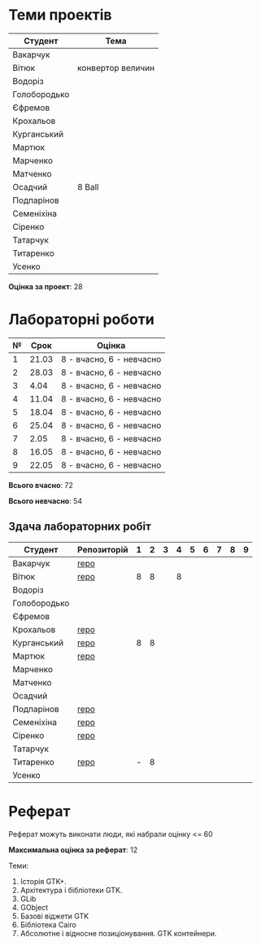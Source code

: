 # Теми проектів

|Студент|Тема|
|-|-|
|Вакарчук||
|Вітюк|конвертор величин|
|Водоріз||
|Голобородько||
|Єфремов||
|Крохальов||
|Курганський||
|Мартюк||
|Марченко||
|Матченко||
|Осадчий|8 Ball|
|Подпарінов||
|Семеніхіна||
|Сіренко||
|Татарчук||
|Титаренко||
|Усенко||

**Оцінка за проект**: 28

# Лабораторні роботи

|№|Срок|Оцінка|
|-|-|-|
|1|21.03|8 - вчасно, 6 - невчасно|
|2|28.03|8 - вчасно, 6 - невчасно|
|3|4.04|8 - вчасно, 6 - невчасно|
|4|11.04|8 - вчасно, 6 - невчасно|
|5|18.04|8 - вчасно, 6 - невчасно|
|6|25.04|8 - вчасно, 6 - невчасно|
|7|2.05|8 - вчасно, 6 - невчасно|
|8|16.05|8 - вчасно, 6 - невчасно|
|9|22.05|8 - вчасно, 6 - невчасно|

**Всього вчасно**: 72

**Всього невчасно**: 54

## Здача лабораторних робіт

|Студент|Репозиторій|1|2|3|4|5|6|7|8|9|
|-|-|-|-|-|-|-|-|-|-|-|
|Вакарчук|[repo](https://bitbucket.org/DVakarchuk/labs/branches/)||||||||||
|Вітюк|[repo](https://bitbucket.org/IvanVitiuk/myrep2/src/master/)|8|8||8||||||
|Водоріз|||||||||||
|Голобородько|||||||||||
|Єфремов|||||||||||
|Крохальов|[repo](https://bitbucket.org/DealUnloker/lb/src/master/)||||||||||
|Курганський|[repo](https://bitbucket.org/kurgansky/atp_labs/src/master/)|8|8||||||||
|Мартюк|[repo](https://bitbucket.org/Marynok/labs/src/master/)||||||||||
|Марченко|||||||||||
|Матченко|||||||||||
|Осадчий|||||||||||
|Подпарінов|[repo](https://bitbucket.org/Kaninka/labs/src/master/)||||||||||
|Семеніхіна|[repo](https://bitbucket.org/lenore2018/labs/src/master/)||||||||||
|Сіренко|[repo](https://bitbucket.org/XRicko/atp/src/master/)||||||||||
|Татарчук|||||||||||
|Титаренко|[repo](https://bitbucket.org/polinaka/p/src/master/)|-|8||||||||
|Усенко|||||||||||


# Реферат

Реферат можуть виконати люди, які набрали оцінку <= 60

**Максимальна оцінка за реферат**: 12

Теми:
1. Історія GTK+.
2. Архітектура і бібліотеки GTK.
3. GLib
4. GObject
5. Базові віджети GTK
6. Бібліотека Cairo
7. Абсолютне і відносне позиціонування. GTK контейнери.
